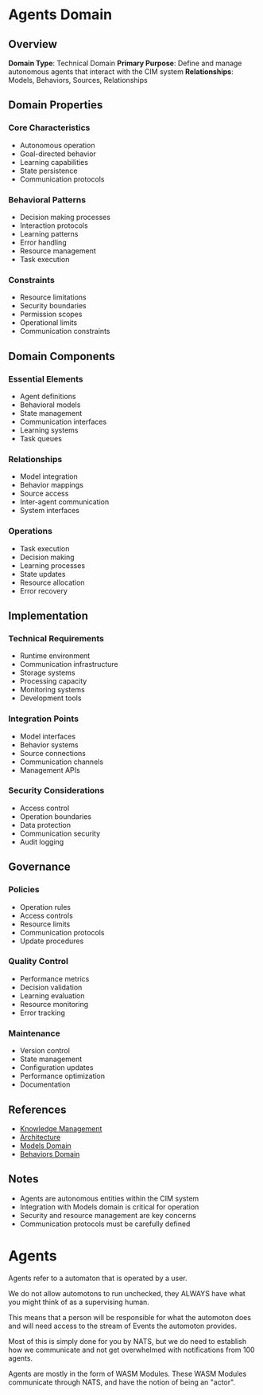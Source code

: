 # Agents Domain

## Overview
**Domain Type**: Technical Domain
**Primary Purpose**: Define and manage autonomous agents that interact with the CIM system
**Relationships**: Models, Behaviors, Sources, Relationships

## Domain Properties

### Core Characteristics
- Autonomous operation
- Goal-directed behavior
- Learning capabilities
- State persistence
- Communication protocols

### Behavioral Patterns
- Decision making processes
- Interaction protocols
- Learning patterns
- Error handling
- Resource management
- Task execution

### Constraints
- Resource limitations
- Security boundaries
- Permission scopes
- Operational limits
- Communication constraints

## Domain Components

### Essential Elements
- Agent definitions
- Behavioral models
- State management
- Communication interfaces
- Learning systems
- Task queues

### Relationships
- Model integration
- Behavior mappings
- Source access
- Inter-agent communication
- System interfaces

### Operations
- Task execution
- Decision making
- Learning processes
- State updates
- Resource allocation
- Error recovery

## Implementation

### Technical Requirements
- Runtime environment
- Communication infrastructure
- Storage systems
- Processing capacity
- Monitoring systems
- Development tools

### Integration Points
- Model interfaces
- Behavior systems
- Source connections
- Communication channels
- Management APIs

### Security Considerations
- Access control
- Operation boundaries
- Data protection
- Communication security
- Audit logging

## Governance

### Policies
- Operation rules
- Access controls
- Resource limits
- Communication protocols
- Update procedures

### Quality Control
- Performance metrics
- Decision validation
- Learning evaluation
- Resource monitoring
- Error tracking

### Maintenance
- Version control
- State management
- Configuration updates
- Performance optimization
- Documentation

## References
- [Knowledge Management](../knowledge_management.md)
- [Architecture](../architecture.md)
- [Models Domain](../models/readme.md)
- [Behaviors Domain](../behaviors/readme.md)

## Notes
- Agents are autonomous entities within the CIM system
- Integration with Models domain is critical for operation
- Security and resource management are key concerns
- Communication protocols must be carefully defined

# Agents
Agents refer to a automaton that is operated by a user.

We do not allow automotons to run unchecked, they ALWAYS have what you might think of as a supervising human.

This means that a person will be responsible for what the automoton does and will need access to the stream of Events the automoton provides.

Most of this is simply done for you by NATS, but we do need to establish how we communicate and not get overwhelmed with notifications from 100 agents.

Agents are mostly in the form of WASM Modules.
These WASM Modules communicate through NATS, and have the notion of being an "actor".

